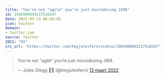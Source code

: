 ```yaml
---
title: "You’re not “agile” you’re just microdosing JIRA"
id: 1502900943217516547
date: 2022-03-13 06:54:42
icon: twitter
domain:
- twitter.com
source: Twitter
2022: "03"
src_url: "https://twitter.com/heyjulesfern/status/1502900943217516547"
---
```

<blockquote class="twitter-tweet" data-lang="nl" data-dnt="true"><p lang="en" dir="ltr">You’re not “agile” you’re just microdosing JIRA</p>&mdash; Jules Glegg 🏳️‍⚧️ (@heyjulesfern) <a href="https://twitter.com/heyjulesfern/status/1502900943217516547?ref_src=twsrc%5Etfw">13 maart 2022</a></blockquote>
<script async src="https://platform.twitter.com/widgets.js" charset="utf-8"></script>

